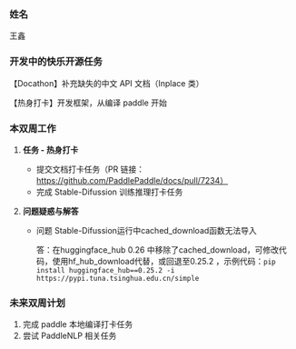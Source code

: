 ### 姓名

王鑫

### 开发中的快乐开源任务

【Docathon】补充缺失的中文 API 文档（Inplace 类）

【热身打卡】开发框架，从编译 paddle 开始


### 本双周工作

1. **任务 - 热身打卡**

   - 提交文档打卡任务（PR 链接：https://github.com/PaddlePaddle/docs/pull/7234）
   - 完成 Stable-Difussion 训练推理打卡任务

2. **问题疑惑与解答**

   - 问题 Stable-Difussion运行中cached_download函数无法导入

     答：在huggingface_hub 0.26 中移除了cached_download，可修改代码，使用hf_hub_download代替，或回退至0.25.2 ，示例代码：`pip install huggingface_hub==0.25.2 -i https://pypi.tuna.tsinghua.edu.cn/simple`

### 未来双周计划

1. 完成 paddle 本地编译打卡任务
2. 尝试 PaddleNLP 相关任务
